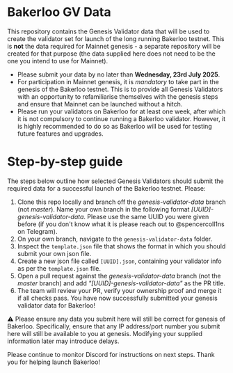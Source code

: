 # Bakerloo GV Data
This repository contains the Genesis Validator data that will be used to create the validator set for launch of the long running Bakerloo testnet. This is **not** the data required for Mainnet genesis - a separate repository will be created for that purpose (the data supplied here does not need to be the one you intend to use for Mainnet).

- Please submit your data by no later than **Wednesday, 23rd July 2025**.
- For participation in Mainnet genesis, it is *mandatory* to take part in the genesis of the Bakerloo testnet. This is to provide all Genesis Validators with an opportunity to refamiliarise themselves with the genesis steps and ensure that Mainnet can be launched without a hitch.
- Please run your validators on Bakerloo for at least one week, after which it is not compulsory to continue running a Bakerloo validator. However, it is highly recommended to do so as Bakerloo will be used for testing future features and upgrades.

# Step-by-step guide
The steps below outline how selected Genesis Validators should submit the required data for a successful launch of the Bakerloo testnet. Please:

1. Clone this repo locally and branch off the *genesis-validator-data* branch (not *master*). Name your own branch in the following format *[UUID]-genesis-validator-data*. Please use the same UUID you were given before (if you don't know what it is please reach out to @spencercoll1ns on Telegram).
2. On your own branch, navigate to the `genesis-validator-data` folder.
3. Inspect the `template.json` file that shows the format in which you should submit your own json file.
4. Create a new json file called `[UUID].json`, containing your validator info as per the `template.json` file.
5. Open a pull request against the *genesis-validator-data* branch (not the *master* branch) and add *"[UUID]-genesis-validator-data"* as the PR title.
6. The team will review your PR, verify your ownership proof and merge it if all checks pass. You have now successfully submitted your genesis validator data for Bakerloo!

⚠️ Please ensure any data you submit here will still be correct for genesis of Bakerloo. Specifically, ensure that any IP address/port number you submit here will still be available to you at genesis. Modifying your supplied information later may introduce delays.

Please continue to monitor Discord for instructions on next steps. Thank you for helping launch Bakerloo!
